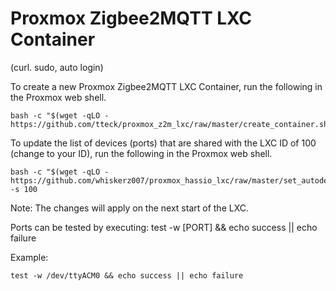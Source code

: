 # Proxmox Zigbee2MQTT LXC Container
(curl. sudo, auto login)

To create a new Proxmox Zigbee2MQTT LXC Container, run the following in the Proxmox web shell.

```
bash -c "$(wget -qLO - https://github.com/tteck/proxmox_z2m_lxc/raw/master/create_container.sh)"
```
To update the list of devices (ports) that are shared with the LXC ID of 100 (change to your ID), run the following in the Proxmox web shell.

```
bash -c "$(wget -qLO - https://github.com/whiskerz007/proxmox_hassio_lxc/raw/master/set_autodev_hook.sh)" -s 100
```
Note: The changes will apply on the next start of the LXC.

Ports can be tested by executing: test -w [PORT] && echo success || echo failure

Example:
```
test -w /dev/ttyACM0 && echo success || echo failure
```
